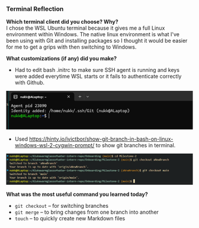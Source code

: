 ### Terminal Reflection

**Which terminal client did you choose? Why?**  
I chose the WSL Ubuntu terminal because it gives me a full Linux environment within Windows. The native linux environment is what I've been using with Git and installing packages so I thought it would be easier for me to get a grips with then switching to Windows. 

**What customizations (if any) did you make?**  
- Had to edit bash .initrc to make sure SSH agent is running and keys were added everytime WSL starts or it fails to authenticate correctly with Github. 

![alt text](image.png)

- Used https://hinty.io/ivictbor/show-git-branch-in-bash-on-linux-windows-wsl-2-cygwin-prompt/ to show git branches in terminal.

![alt text](image-1.png)

**What was the most useful command you learned today?**  
- `git checkout` – for switching branches  
- `git merge` – to bring changes from one branch into another  
- `touch` – to quickly create new Markdown files  
